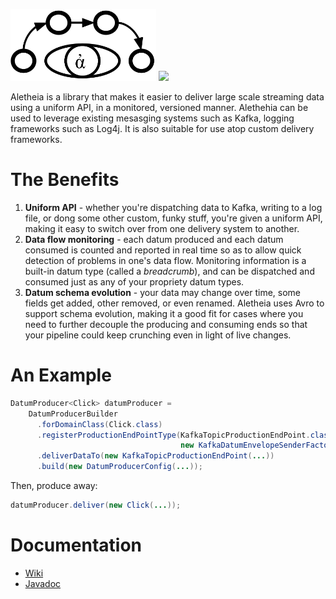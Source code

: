 <img src="/logo/Aletheia-logo.png" height="115"></img>
![](https://github.com/outbrain/Aletheia/blob/master/logo/Aletheia.png)

Aletheia is a library that makes it easier to deliver large scale streaming data using a uniform API, in a monitored, versioned manner. Alethehia can be used to leverage existing mesasging systems such as Kafka, logging frameworks such as Log4j. It is also suitable for use atop custom delivery frameworks.

# The Benefits

 1. **Uniform API** - whether you're dispatching data to Kafka, writing to a log file, or dong some other custom, funky stuff, you're given a uniform API, making it easy to switch over from one delivery system to another.
 2. **Data flow monitoring** - each datum produced and each datum consumed is counted and reported in real time so as to allow quick detection of problems in one's data flow. Monitoring information is a built-in datum type (called a *breadcrumb*), and can be dispatched and consumed just as any of your propriety datum types.
 3. **Datum schema evolution** - your data may change over time, some fields get added, other removed, or even renamed. Aletheia uses Avro to support schema evolution, making it a good fit for cases where you need to further decouple the producing and consuming ends so that your pipeline could keep crunching even in light of live changes.

# An Example

```java
DatumProducer<Click> datumProducer = 
    DatumProducerBuilder
      .forDomainClass(Click.class)
      .registerProductionEndPointType(KafkaTopicProductionEndPoint.class,
                                      new KafkaDatumEnvelopeSenderFactory())
      .deliverDataTo(new KafkaTopicProductionEndPoint(...))
      .build(new DatumProducerConfig(...));
```

Then, produce away:

```java
datumProducer.deliver(new Click(...));
```    

# Documentation
*  [Wiki](https://github.com/outbrain/Aletheia/wiki)
*  [Javadoc](http://outbrain.github.io/Aletheia/)
